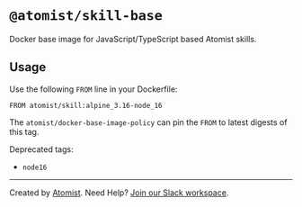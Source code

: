 # `@atomist/skill-base`

Docker base image for JavaScript/TypeScript based Atomist skills.

## Usage

Use the following `FROM` line in your Dockerfile:

```
FROM atomist/skill:alpine_3.16-node_16
```

The `atomist/docker-base-image-policy` can pin the `FROM` to latest digests of
this tag.

Deprecated tags:

-   `node16`

---

Created by [Atomist][atomist]. Need Help? [Join our Slack workspace][slack].

[atomist]: https://atomist.com/ "Atomist"
[slack]: https://join.atomist.com/ "Atomist Community Slack"

